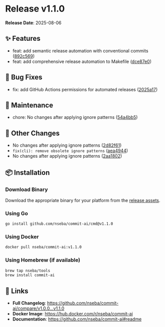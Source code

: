 # Release v1.1.0

**Release Date**: 2025-08-06


## ✨ Features

* feat: add semantic release automation with conventional commits ([892c569](https://github.com/nseba/commit-ai/commit/892c569))
* feat: add comprehensive release automation to Makefile ([dce87e0](https://github.com/nseba/commit-ai/commit/dce87e0))


## 🐛 Bug Fixes

* fix: add GitHub Actions permissions for automated releases ([2025a17](https://github.com/nseba/commit-ai/commit/2025a17))


## 🔧 Maintenance

* chore: No changes after applying ignore patterns ([54a4bb5](https://github.com/nseba/commit-ai/commit/54a4bb5))


## 📝 Other Changes

* No changes after applying ignore patterns ([2d82f61](https://github.com/nseba/commit-ai/commit/2d82f61))
* `fix(cli): remove obsolete ignore patterns` ([aea4944](https://github.com/nseba/commit-ai/commit/aea4944))
* No changes after applying ignore patterns ([2aa1802](https://github.com/nseba/commit-ai/commit/2aa1802))


## 📦 Installation

### Download Binary
Download the appropriate binary for your platform from the [release assets](https://github.com/nseba/commit-ai/releases/tag/v1.1.0).

### Using Go
```bash
go install github.com/nseba/commit-ai/cmd@v1.1.0
```

### Using Docker
```bash
docker pull nseba/commit-ai:v1.1.0
```

### Using Homebrew (if available)
```bash
brew tap nseba/tools
brew install commit-ai
```

## 🔗 Links

* **Full Changelog**: https://github.com/nseba/commit-ai/compare/v1.0.0...v1.1.0
* **Docker Image**: https://hub.docker.com/r/nseba/commit-ai
* **Documentation**: https://github.com/nseba/commit-ai#readme


